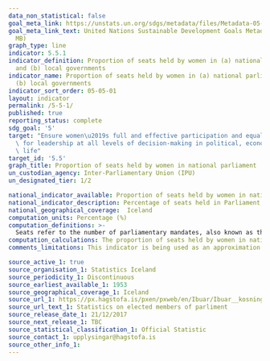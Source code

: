 ```yaml
---
data_non_statistical: false
goal_meta_link: https://unstats.un.org/sdgs/metadata/files/Metadata-05-05-01.pdf
goal_meta_link_text: United Nations Sustainable Development Goals Metadata (PDF 4.0
  MB)
graph_type: line
indicator: 5.5.1
indicator_definition: Proportion of seats held by women in (a) national parliaments
  and (b) local governments
indicator_name: Proportion of seats held by women in (a) national parliaments and
  (b) local governments
indicator_sort_order: 05-05-01
layout: indicator
permalink: /5-5-1/
published: true
reporting_status: complete
sdg_goal: '5'
target: "Ensure women\u2019s full and effective participation and equal opportunities\
  \ for leadership at all levels of decision-making in political, economic and public\
  \ life"
target_id: '5.5'
graph_title: Proportion of seats held by women in national parliament
un_custodian_agency: Inter-Parliamentary Union (IPU)
un_designated_tier: 1/2

national_indicator_available: Proportion of seats held by women in national parliaments
national_indicator_description: Percentage of seats held in Parliament by members who are women
national_geographical_coverage:  Iceland
computation_units: Percentage (%)
computation_definitions: >-
  Seats refer to the number of parliamentary mandates, also known as the number of members of parliament. Seats are won by members in general parliamentary elections. 
computation_calculations: The proportion of seats held by women in national parliament is derived by dividing the total number of seats occupied by women by the total number of seats in parliament. There is no weighting or normalising of statistics.
comments_limitations: This indicator is being used as an approximation of the UN SDG Indicator. Where possible, we will work to identify or develop Icelandic data to meet the global indicator specification. This indicator has been identified in collaboration with topic experts.

source_active_1: true
source_organisation_1: Statistics Iceland
source_periodicity_1: Discontinuous
source_earliest_available_1: 1953
source_geographical_coverage_1: Iceland
source_url_1: https://px.hagstofa.is/pxen/pxweb/en/Ibuar/Ibuar__kosningar__althingi__althkjornir/KOS02051.px
source_url_text_1: Statistics on elected members of parliment
source_release_date_1: 21/12/2017
source_next_release_1: TBC
source_statistical_classification_1: Official Statistic 
source_contact_1: upplysingar@hagstofa.is
source_other_info_1: 
---
```


